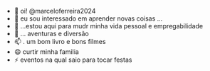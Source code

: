 - 👋 oi! @marceloferreira2024
- 👀 eu sou interessado em aprender novas coisas  ...
- 🌱  ...estou aqui para mudr minha vida pessoal e empregabilidade
- 💞️  ... aventuras e diversão
- 📫 . um bom livro e bons filmes 
- 😄  curtir minha familia 
- ⚡ eventos na qual saio para tocar festas 

<!---
marceloferreira2024/marceloferreira2024 vamos buscar aprendizados e melhorar mais e mais a cada dia se tornando uma pessoa melhor 
